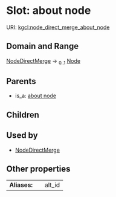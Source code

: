
# Slot: about node




URI: [kgcl:node_direct_merge_about_node](http://w3id.org/kgcl_schema/node_direct_merge_about_node)


## Domain and Range

[NodeDirectMerge](NodeDirectMerge.md) &#8594;  <sub>0..1</sub> [Node](Node.md)

## Parents

 *  is_a: [about node](about_node.md)

## Children


## Used by

 * [NodeDirectMerge](NodeDirectMerge.md)

## Other properties

|  |  |  |
| --- | --- | --- |
| **Aliases:** | | alt_id |

